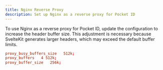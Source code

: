 ```yaml
---
title: Nginx Reverse Proxy
description: Set up Nginx as a reverse proxy for Pocket ID
---
```


To use Nginx as a reverse proxy for Pocket ID, update the configuration to increase the header buffer size. This adjustment is necessary because SvelteKit generates larger headers, which may exceed the default buffer limits.

```conf
proxy_busy_buffers_size   512k;
proxy_buffers   4 512k;
proxy_buffer_size   256k;
```
